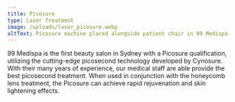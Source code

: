 ```yaml
---
title: Picosure
type: Laser Treatment
image: /uploads/laser_picosure.webp
altText: Picosure machine placed alongside patient chair in 99 Medispa clinic room
---
```

99 Medispa is the first beauty salon in Sydney with a Picosure qualification, utilizing the cutting-edge picosecond technology developed by Cynosure. With their many years of experience, our medical staff are able provide the best picosecond treatment. When used in conjunction with the honeycomb lens treatment, the Picosure can achieve rapid rejuvenation and skin lightening effects.

